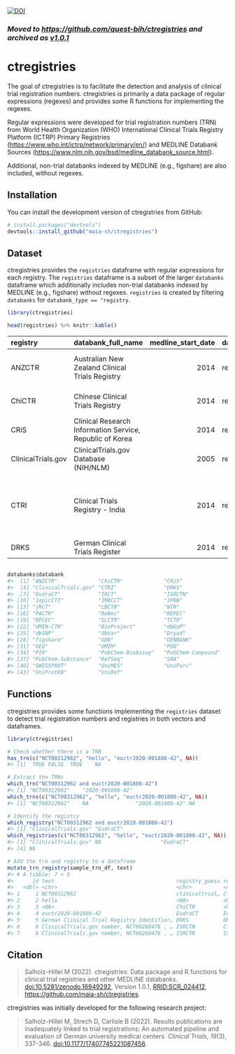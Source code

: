 
<!-- README.md is generated from README.Rmd. Please edit that file -->

[![DOI](https://zenodo.org/badge/960506984.svg)](https://doi.org/10.5281/zenodo.16949291)

### *Moved to <https://github.com/quest-bih/ctregistries> and archived as [v1.0.1](https://github.com/quest-bih/ctregistries/releases/tag/v1.0.1)*

# ctregistries

The goal of ctregistries is to facilitate the detection and analysis of
clinical trial registration numbers. ctregistries is primarily a data
package of regular expressions (regexes) and provides some R functions
for implementing the regexes.

Regular expressions were developed for trial registration numbers (TRN)
from World Health Organization (WHO) International Clinical Trials
Registry Platform (ICTRP) Primary Registries
(<https://www.who.int/ictrp/network/primary/en/>) and MEDLINE Databank
Sources (<https://www.nlm.nih.gov/bsd/medline_databank_source.html>).

Additional, non-trial databanks indexed by MEDLINE (e.g., figshare) are
also included, without regexes.

## Installation

You can install the development version of ctregistries from GitHub:

``` r
# install.packages("devtools")
devtools::install_github("maia-sh/ctregistries")
```

## Dataset

ctregistries provides the `registries` dataframe with regular
expressions for each registry. The `registries` dataframe is a subset of
the larger `databanks` dataframe which additionally includes non-trial
databanks indexed by MEDLINE (e.g., figshare) without regexes.
`registries` is created by filtering `databanks` for
`databank_type == "registry`.

``` r
library(ctregistries)

head(registries) %>% knitr::kable()
```

| registry | databank_full_name | medline_start_date | databank_type | trn_regex | medline_si | who_ictrp_primary_registry | registry_website |
|:---|:---|---:|:---|:---|:---|:---|:---|
| ANZCTR | Australian New Zealand Clinical Trials Registry | 2014 | registry | (?i)(ACTRN\|ANZCTR)\[\[:blank:\]\[:punct:\]\]\*126 | TRUE | TRUE | <https://www.anzctr.org.au/> |
| ChiCTR | Chinese Clinical Trials Registry | 2014 | registry | (?i)ChiCTR\[\[:blank:\]\[:punct:\]\]*(\|\[\[:blank:\]\[:punct:\]\]*) | TRUE | TRUE | <http://www.chictr.org.cn/> |
| CRiS | Clinical Research Information Service, Republic of Korea | 2014 | registry | (?i)KCT\[\[:blank:\]\[:punct:\]\]\*00 | TRUE | TRUE | <http://cris.nih.go.kr/cris/en/use_guide/cris_introduce.jsp> |
| ClinicalTrials.gov | ClinicalTrials.gov Database (NIH/NLM) | 2005 | registry | (?i)NCT\[\[:blank:\]\[:punct:\]\]\*0 | TRUE | FALSE | <https://clinicaltrials.gov/> |
| CTRI | Clinical Trials Registry - India | 2014 | registry | (?i)CTRI\[\[:blank:\]\[:punct:\]\]*/\[\[:blank:\]\[:punct:\]\]*20\[\[:blank:\]\[:punct:\]\]*/\[\[:blank:\]\[:punct:\]\]*\[\[:blank:\]\[:punct:\]\]*/\[\[:blank:\]\[:punct:\]\]*0 | TRUE | TRUE | <http://ctri.nic.in/> |
| DRKS | German Clinical Trials Register | 2014 | registry | (?i)DRKS\[\[:blank:\]\[:punct:\]\]\*000 | TRUE | TRUE | <http://www.germanctr.de/> |

``` r

databanks$databank
#>  [1] "ANZCTR"             "ChiCTR"             "CRiS"              
#>  [4] "ClinicalTrials.gov" "CTRI"               "DRKS"              
#>  [7] "EudraCT"            "IRCT"               "ISRCTN"            
#> [10] "JapicCTI"           "JMACCT"             "JPRN"              
#> [13] "jRCT"               "LBCTR"              "NTR"               
#> [16] "PACTR"              "ReBec"              "REPEC"             
#> [19] "RPCEC"              "SLCTR"              "TCTR"              
#> [22] "UMIN-CTR"           "BioProject"         "dbGaP"             
#> [25] "dbSNP"              "dbVar"              "Dryad"             
#> [28] "figshare"           "GDB"                "GENBANK"           
#> [31] "GEO"                "OMIM"               "PDB"               
#> [34] "PIR"                "PubChem-BioAssay"   "PubChem-Compound"  
#> [37] "PubChem-Substance"  "RefSeq"             "SRA"               
#> [40] "SWISSPROT"          "UniMES"             "UniParc"           
#> [43] "UniProtKB"          "UniRef"
```

## Functions

ctregistries provides some functions implementing the `registries`
dataset to detect trial registration numbers and registries in both
vectors and dataframes.

``` r
library(ctregistries)

# Check whether there is a TRN
has_trn(c("NCT00312962", "hello", "euctr2020-001808-42", NA))
#> [1]  TRUE FALSE  TRUE    NA

# Extract the TRNs
which_trn("NCT00312962 and euctr2020-001808-42")
#> [1] "NCT00312962"    "2020-001808-42"
which_trns(c("NCT00312962", "hello", "euctr2020-001808-42", NA))
#> [1] "NCT00312962"    NA               "2020-001808-42" NA

# Identify the registry
which_registry("NCT00312962 and euctr2020-001808-42")
#> [1] "ClinicalTrials.gov" "EudraCT"
which_registries(c("NCT00312962", "hello", "euctr2020-001808-42", NA))
#> [1] "ClinicalTrials.gov" NA                   "EudraCT"           
#> [4] NA

# Add the trn and registry to a dataframe
mutate_trn_registry(sample_trn_df, text)
#> # A tibble: 7 × 5
#>      id text                                       registry_guess registry trn  
#>   <dbl> <chr>                                      <chr>          <chr>    <chr>
#> 1     1 NCT00312962                                clinicaltrial… Clinica… NCT0…
#> 2     2 hello                                      <NA>           <NA>     <NA> 
#> 3     3 <NA>                                       ChiCTR         <NA>     <NA> 
#> 4     4 euctr2020-001808-42                        EudraCT        EudraCT  2020…
#> 5     5 German Clinical Trial Registry Identifier… DRKS           DRKS     DRKS…
#> 6     6 ClinicalTrials.gov number, NCT00268476 , … ISRCTN         Clinica… NCT0…
#> 7     6 ClinicalTrials.gov number, NCT00268476 , … ISRCTN         ISRCTN   ISRC…
```

## Citation

> Salholz-Hillel M (2022). ctregistries: Data package and R functions
> for clinical trial registries and other MEDLINE databanks.
> [doi:10.5281/zenodo.16949292](http://doi.org/10.5281/zenodo.16949292),
> Version 1.0.1,
> [RRID:SCR_024412](https://scicrunch.org/resolver/SCR_024412),
> <https://github.com/maia-sh/ctregistries>.

ctregistries was initially developed for the following research project:

> Salholz-Hillel M, Strech D, Carlisle B (2022). Results publications
> are inadequately linked to trial registrations: An automated pipeline
> and evaluation of German university medical centers. *Clinical
> Trials*, *19*(3), 337-346.
> [doi:10.1177/17407745221087456](http://doi.org/10.1177/17407745221087456).
